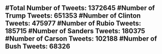 #Total Number of Tweets: 1372645 
#Number of Trump Tweets: 651353
#Number of Clinton Tweets: 475977
#Number of Rubio Tweets: 185715
#Number of Sanders Tweets: 180375
#Number of Carson Tweets: 102188
#Number of Bush Tweets: 68326
---
